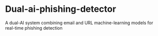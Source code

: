 # Dual-ai-phishing-detector
A dual-AI system combining email and URL machine-learning models for real-time phishing detection
